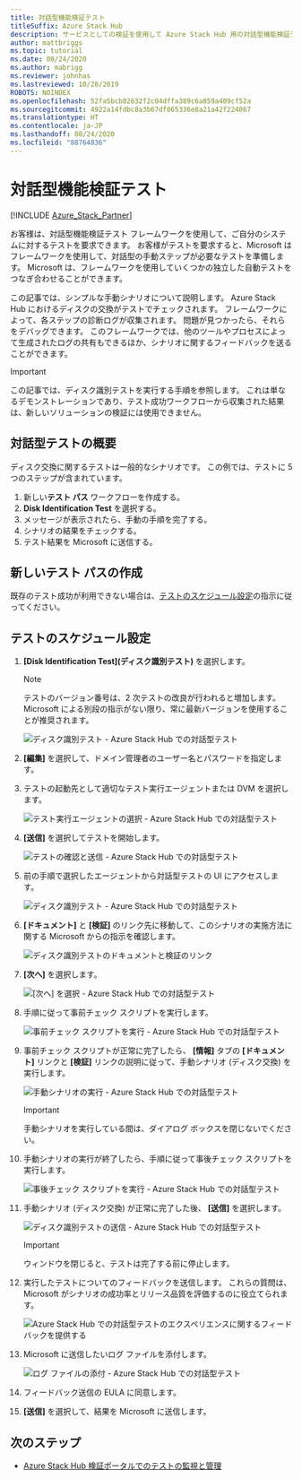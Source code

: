 ```yaml
---
title: 対話型機能検証テスト
titleSuffix: Azure Stack Hub
description: サービスとしての検証を使用して Azure Stack Hub 用の対話型機能検証テストを作成する方法について説明します。
author: mattbriggs
ms.topic: tutorial
ms.date: 08/24/2020
ms.author: mabrigg
ms.reviewer: johnhas
ms.lastreviewed: 10/28/2019
ROBOTS: NOINDEX
ms.openlocfilehash: 52fa5bcb02632f2c04dffa389c6a859a409cf52a
ms.sourcegitcommit: 4922a14fdbc8a3b67df065336e8a21a42f224867
ms.translationtype: HT
ms.contentlocale: ja-JP
ms.lasthandoff: 08/24/2020
ms.locfileid: "88764836"
---
```

# <a name="interactive-feature-verification-testing"></a>対話型機能検証テスト  

[!INCLUDE [Azure_Stack_Partner](./includes/azure-stack-partner-appliesto.md)]

お客様は、対話型機能検証テスト フレームワークを使用して、ご自分のシステムに対するテストを要求できます。 お客様がテストを要求すると、Microsoft はフレームワークを使用して、対話型の手動ステップが必要なテストを準備します。 Microsoft は、フレームワークを使用していくつかの独立した自動テストをつなぎ合わせることができます。

この記事では、シンプルな手動シナリオについて説明します。 Azure Stack Hub におけるディスクの交換がテストでチェックされます。 フレームワークによって、各ステップの診断ログが収集されます。 問題が見つかったら、それらをデバッグできます。 このフレームワークでは、他のツールやプロセスによって生成されたログの共有もできるほか、シナリオに関するフィードバックを送ることができます。

> [!Important]  
> この記事では、ディスク識別テストを実行する手順を参照します。 これは単なるデモンストレーションであり、テスト成功ワークフローから収集された結果は、新しいソリューションの検証には使用できません。

## <a name="overview-of-interactive-testing"></a>対話型テストの概要

ディスク交換に関するテストは一般的なシナリオです。 この例では、テストに 5 つのステップが含まれています。

1. 新しい**テスト パス** ワークフローを作成する。
2. **Disk Identification Test** を選択する。
3. メッセージが表示されたら、手動の手順を完了する。
4. シナリオの結果をチェックする。
5. テスト結果を Microsoft に送信する。

## <a name="create-a-new-test-pass"></a>新しいテスト パスの作成

既存のテスト成功が利用できない場合は、[テストのスケジュール設定](azure-stack-vaas-schedule-test-pass.md)の指示に従ってください。

## <a name="schedule-the-test"></a>テストのスケジュール設定

1. **[Disk Identification Test]\(ディスク識別テスト\)** を選択します。

    > [!Note]  
    > テストのバージョン番号は、2 次テストの改良が行われると増加します。 Microsoft による別段の指示がない限り、常に最新バージョンを使用することが推奨されます。

    ![ディスク識別テスト - Azure Stack Hub での対話型テスト](media/azure-stack-vaas-interactive-feature-verification/image4.png)

2. **[編集]** を選択して、ドメイン管理者のユーザー名とパスワードを指定します。

3. テストの起動先として適切なテスト実行エージェントまたは DVM を選択します。

    ![テスト実行エージェントの選択 - Azure Stack Hub での対話型テスト](media/azure-stack-vaas-interactive-feature-verification/image5.png)

4. **[送信]** を選択してテストを開始します。

    ![テストの確認と送信 - Azure Stack Hub での対話型テスト](media/azure-stack-vaas-interactive-feature-verification/image6.png)

5. 前の手順で選択したエージェントから対話型テストの UI にアクセスします。

    ![ディスク識別テスト - Azure Stack Hub での対話型テスト](media/azure-stack-vaas-interactive-feature-verification/image8.png)

6. **[ドキュメント]** と **[検証]** のリンク先に移動して、このシナリオの実施方法に関する Microsoft からの指示を確認します。

    ![ディスク識別テストのドキュメントと検証のリンク](media/azure-stack-vaas-interactive-feature-verification/image9.png)

7. **[次へ]** を選択します。

    ![[次へ] を選択 - Azure Stack Hub での対話型テスト](media/azure-stack-vaas-interactive-feature-verification/image10.png)

8. 手順に従って事前チェック スクリプトを実行します。

    ![事前チェック スクリプトを実行 - Azure Stack Hub での対話型テスト](media/azure-stack-vaas-interactive-feature-verification/image11.png)

9. 事前チェック スクリプトが正常に完了したら、 **[情報]** タブの **[ドキュメント]** リンクと **[検証]** リンクの説明に従って、手動シナリオ (ディスク交換) を実行します。

    ![手動シナリオの実行 - Azure Stack Hub での対話型テスト](media/azure-stack-vaas-interactive-feature-verification/image12.png)

    > [!Important]  
    > 手動シナリオを実行している間は、ダイアログ ボックスを閉じないでください。

10. 手動シナリオの実行が終了したら、手順に従って事後チェック スクリプトを実行します。

    ![事後チェック スクリプトを実行 - Azure Stack Hub での対話型テスト](media/azure-stack-vaas-interactive-feature-verification/image13.png)

11. 手動シナリオ (ディスク交換) が正常に完了した後、 **[送信]** を選択します。

    ![ディスク識別テストの送信 - Azure Stack Hub での対話型テスト](media/azure-stack-vaas-interactive-feature-verification/image14.png)

    > [!Important]  
    > ウィンドウを閉じると、テストは完了する前に停止します。

12. 実行したテストについてのフィードバックを送信します。 これらの質問は、Microsoft がシナリオの成功率とリリース品質を評価するのに役立てられます。

    ![Azure Stack Hub での対話型テストのエクスペリエンスに関するフィードバックを提供する](media/azure-stack-vaas-interactive-feature-verification/image15.png)

13. Microsoft に送信したいログ ファイルを添付します。

    ![ログ ファイルの添付 - Azure Stack Hub での対話型テスト](media/azure-stack-vaas-interactive-feature-verification/image16.png)

14. フィードバック送信の EULA に同意します。

15. **[送信]** を選択して、結果を Microsoft に送信します。

## <a name="next-steps"></a>次のステップ

- [Azure Stack Hub 検証ポータルでのテストの監視と管理](azure-stack-vaas-monitor-test.md)
